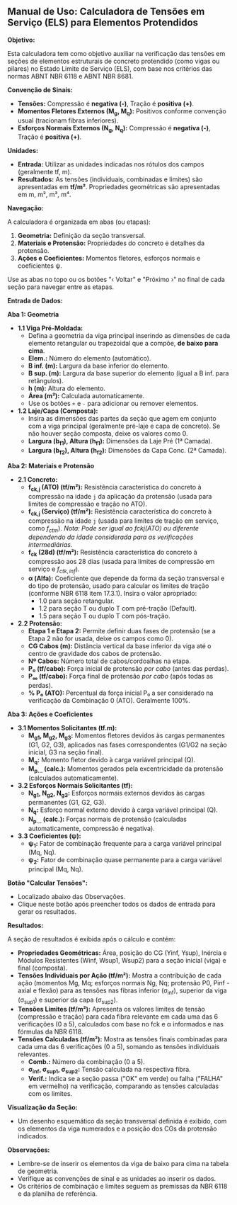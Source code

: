 ## Manual de Uso: Calculadora de Tensões em Serviço (ELS) para Elementos Protendidos

**Objetivo:**

Esta calculadora tem como objetivo auxiliar na verificação das tensões em seções de elementos estruturais de concreto protendido (como vigas ou pilares) no Estado Limite de Serviço (ELS), com base nos critérios das normas ABNT NBR 6118 e ABNT NBR 8681.

**Convenção de Sinais:**

* **Tensões:** Compressão é **negativa (-)**, Tração é **positiva (+)**.
* **Momentos Fletores Externos (M<sub>g</sub>, M<sub>q</sub>):** Positivos conforme convenção usual (tracionam fibras inferiores).
* **Esforços Normais Externos (N<sub>g</sub>, N<sub>q</sub>):** Compressão é **negativa (-)**, Tração é **positiva (+)**.

**Unidades:**

* **Entrada:** Utilizar as unidades indicadas nos rótulos dos campos (geralmente tf, m).
* **Resultados:** As tensões (individuais, combinadas e limites) são apresentadas em **tf/m²**. Propriedades geométricas são apresentadas em m, m², m³, m⁴.

**Navegação:**

A calculadora é organizada em abas (ou etapas):

1.  **Geometria:** Definição da seção transversal.
2.  **Materiais e Protensão:** Propriedades do concreto e detalhes da protensão.
3.  **Ações e Coeficientes:** Momentos fletores, esforços normais e coeficientes ψ.

Use as abas no topo ou os botões "‹ Voltar" e "Próximo ›" no final de cada seção para navegar entre as etapas.

**Entrada de Dados:**

**Aba 1: Geometria**

* **1.1 Viga Pré-Moldada:**
    * Defina a geometria da viga principal inserindo as dimensões de cada elemento retangular ou trapezoidal que a compõe, **de baixo para cima**.
    * **Elem.:** Número do elemento (automático).
    * **B inf. (m):** Largura da base inferior do elemento.
    * **B sup. (m):** Largura da base superior do elemento (igual a B inf. para retângulos).
    * **h (m):** Altura do elemento.
    * **Área (m²):** Calculada automaticamente.
    * Use os botões `+` e `-` para adicionar ou remover elementos.
* **1.2 Laje/Capa (Composta):**
    * Insira as dimensões das partes da seção que agem em conjunto com a viga principal (geralmente pré-laje e capa de concreto). Se não houver seção composta, deixe os valores como 0.
    * **Largura (b<sub>f1</sub>), Altura (h<sub>f1</sub>):** Dimensões da Laje Pré (1ª Camada).
    * **Largura (b<sub>f2</sub>), Altura (h<sub>f2</sub>):** Dimensões da Capa Conc. (2ª Camada).

**Aba 2: Materiais e Protensão**

* **2.1 Concreto:**
    * **f<sub>ck,j</sub> (ATO) (tf/m²):** Resistência característica do concreto à compressão na idade `j` da aplicação da protensão (usada para limites de compressão e tração no ATO).
    * **f<sub>ck,j</sub> (Serviço) (tf/m²):** Resistência característica do concreto à compressão na idade `j` (usada para limites de tração em serviço, como $f_{ctm}$). *Nota: Pode ser igual ao fckj(ATO) ou diferente dependendo da idade considerada para as verificações intermediárias.*
    * **f<sub>ck</sub> (28d) (tf/m²):** Resistência característica do concreto à compressão aos 28 dias (usada para limites de compressão em serviço e $f_{ctk,inf}$).
    * **α (Alfa):** Coeficiente que depende da forma da seção transversal e do tipo de protensão, usado para calcular os limites de tração (conforme NBR 6118 item 17.3.1). Insira o valor apropriado:
        * 1.0 para seção retangular.
        * 1.2 para seção T ou duplo T com pré-tração (Default).
        * 1.5 para seção T ou duplo T com pós-tração.
* **2.2 Protensão:**
    * **Etapa 1 e Etapa 2:** Permite definir duas fases de protensão (se a Etapa 2 não for usada, deixe os campos como 0).
    * **CG Cabos (m):** Distância vertical da base inferior da viga até o centro de gravidade dos cabos de protensão.
    * **Nº Cabos:** Número total de cabos/cordoalhas na etapa.
    * **P₀ (tf/cabo):** Força inicial de protensão *por cabo* (antes das perdas).
    * **P<sub class="text-xs">∞</sub> (tf/cabo):** Força final de protensão *por cabo* (após todas as perdas).
    * **% P₀ (ATO):** Percentual da força inicial P₀ a ser considerado na verificação da Combinação 0 (ATO). Geralmente 100%.

**Aba 3: Ações e Coeficientes**

* **3.1 Momentos Solicitantes (tf.m):**
    * **M<sub>g1</sub>, M<sub>g2</sub>, M<sub>g3</sub>:** Momentos fletores devidos às cargas permanentes (G1, G2, G3), aplicados nas fases correspondentes (G1/G2 na seção inicial, G3 na seção final).
    * **M<sub>q</sub>:** Momento fletor devido à carga variável principal (Q).
    * **M<sub>p...</sub> (calc.):** Momentos gerados pela excentricidade da protensão (calculados automaticamente).
* **3.2 Esforços Normais Solicitantes (tf):**
    * **N<sub>g1</sub>, N<sub>g2</sub>, N<sub>g3</sub>:** Esforços normais externos devidos às cargas permanentes (G1, G2, G3).
    * **N<sub>q</sub>:** Esforço normal externo devido à carga variável principal (Q).
    * **N<sub>p...</sub> (calc.):** Forças normais de protensão (calculadas automaticamente, compressão é negativa).
* **3.3 Coeficientes (ψ):**
    * **ψ<sub class="text-xs">1</sub>:** Fator de combinação frequente para a carga variável principal (Mq, Nq).
    * **ψ<sub class="text-xs">2</sub>:** Fator de combinação quase permanente para a carga variável principal (Mq, Nq).

**Botão "Calcular Tensões":**

* Localizado abaixo das Observações.
* Clique neste botão após preencher todos os dados de entrada para gerar os resultados.

**Resultados:**

A seção de resultados é exibida após o cálculo e contém:

* **Propriedades Geométricas:** Área, posição do CG (Yinf, Ysup), Inércia e Módulos Resistentes (Winf, Wsup1, Wsup2) para a seção inicial (viga) e final (composta).
* **Tensões Individuais por Ação (tf/m²):** Mostra a contribuição de cada ação (momentos Mg, Mq; esforços normais Ng, Nq; protensão P0, Pinf - axial e flexão) para as tensões nas fibras inferior (σ<sub>inf</sub>), superior da viga (σ<sub>sup1</sub>) e superior da capa (σ<sub>sup2</sub>).
* **Tensões Limites (tf/m²):** Apresenta os valores limites de tensão (compressão e tração) para cada fibra relevante em cada uma das 6 verificações (0 a 5), calculados com base no fck e α informados e nas fórmulas da NBR 6118.
* **Tensões Calculadas (tf/m²):** Mostra as tensões finais combinadas para cada uma das 6 verificações (0 a 5), somando as tensões individuais relevantes.
    * **Comb.:** Número da combinação (0 a 5).
    * **σ<sub>inf</sub>, σ<sub>sup1</sub>, σ<sub>sup2</sub>:** Tensão calculada na respectiva fibra.
    * **Verif.:** Indica se a seção passa ("OK" em verde) ou falha ("FALHA" em vermelho) na verificação, comparando as tensões calculadas com os limites.

**Visualização da Seção:**

* Um desenho esquemático da seção transversal definida é exibido, com os elementos da viga numerados e a posição dos CGs da protensão indicados.

**Observações:**

* Lembre-se de inserir os elementos da viga de baixo para cima na tabela de geometria.
* Verifique as convenções de sinal e as unidades ao inserir os dados.
* Os critérios de combinação e limites seguem as premissas da NBR 6118 e da planilha de referência.

